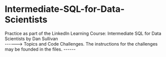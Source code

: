 # Intermediate-SQL-for-Data-Scientists
Practice as part of the LinkedIn Learning Course: Intermediate SQL for Data Scientists by Dan Sullivan  
------> Topics and Code Challenges. The instructions for the challenges may be founded in the files. ------
